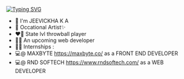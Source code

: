 [![Typing SVG](https://readme-typing-svg.demolab.com?font=Fira+Code&pause=1000&width=435&lines=Hello+%F0%9F%91%8B)](https://git.io/typing-svg)

- 🌱 I'm JEEVICKHA K A
- 🎨 Occational Artist✨
- ❤️‍🔥 State lvl throwball player
- 💁‍♀️ An upcoming web developer
- 👩‍💻 Internships :
- 💻@ MAXBYTE https://maxbyte.co/ as a FRONT END DEVELOPER
- 💻@ RND SOFTECH https://www.rndsoftech.com/ as a WEB DEVELOPER  

<!--  <a href=""> <img align="center" src="https://github-readme-stats-sigma-six.vercel.app/api/top-langs/?username=JEEVI0501&theme=react&layout=compact&line_height=40&hide=css"/> </a> -->
<!--
**JEEVI0501/JEEVI0501** is a ✨ _special_ ✨ repository because its `README.md` (this file) appears on your GitHub profile.

Here are some ideas to get you started:

- 🔭 I’m currently working on ...
- 🌱 I’m currently learning ...
- 👯 I’m looking to collaborate on ...
- 🤔 I’m looking for help with ...
- 💬 Ask me about ...
- 📫 How to reach me: ...
- 😄 Pronouns: ...
- ⚡ Fun fact: ...
-->
